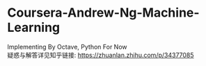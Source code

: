 # Coursera-Andrew-Ng-Machine-Learning
Implementing By Octave, Python For Now </br>
疑惑与解答详见知乎链接: https://zhuanlan.zhihu.com/p/34377085
